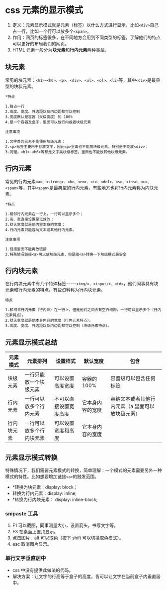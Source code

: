 # css 元素的显示模式

1. 定义：元素显示模式就是元素（标签）以什么方式进行显示，比如`<div>`自己占一行，比如一个行可以放多个`<span>`。
2. 作用：网页的标签很多，在不同地方会用到不同类型的标签，了解他们的特点可以更好的布局我们的网页。
3. HTML 元素一般分为**块元素**和**行内元素**两种类型。

## 块元素

常见的块元素：`<h1>~<h6>、<p>、<div>、<ul>、<ol>、<li>`等，其中`<div>`是最典型的块状元素。

`*特点`

```
1.独占一行
2.高度、宽度、外边距以及内边距都可以控制
3.宽度默认是容器（父级宽度）的 100%
4.是一个容器及盒子，里面可以放行内或者块级元素
```

`注意事项`

```
1.文字类的元素不能使用块级元素；
2.<p>标签主要用于存放文字，因此<p>里面也不能放块级元素，特别是不能放<div>；
3.同理，<h1>~<h6>等都是文字类块级标签，里面也不能放其他块级元素。
```

## 行内元素

常见的行内元素`<a>、<strong>、<b>、<em>、<i>、<del>、<s>、<ins>、<u>、<span>`等，其中`<span>`是最典型的行内元素，有些地方也将行内元素称为内联元素。

`*特点`

```
1.相邻行内元素在一行上，一行可以显示多个；
2.高、宽直接设置是无效的；
3.默认宽度就是他内容本身的宽度；
4.行内元素只能容纳文本或其他行内元素。
```

`注意事项`

```
1.链接里面不能再放链接
2.特殊情况链接<a>可以放块级元素，但是给<a>转换一下块级模式最安全
```

## 行内块元素

在行内块元素中有几个特殊标签-----`<img/>、<input/>、<td>`，他们同事具有块元素和行内元素的特点。有些资料称为行内块元素。

`特点`

```
1.和相邻行内元素（行内块）在一行上，但是他们之间会有空白缝隙。一行可以显示多个（行内元素特点）。
2.默认宽度就是他本身内容的宽度（行内元素特点）。
3.高度、宽度、外边距以及内边距都可以控制（块级元素特点）。
```

## 元素显示模式总结

| 元素模式   | 元素排列                 | 设置样式               | 默认宽度         | 包含                                             |
| ---------- | ------------------------ | ---------------------- | ---------------- | ------------------------------------------------ |
| 块级元素   | 一行只能放一个块级元素   | 可以设置高度宽度       | 容器的 100%      | 容器级可以包含任何标签                           |
| 行内元素   | 一行可以放多个行内元素   | 不可以直接设置宽度高度 | 它本身内容的宽度 | 容纳文本或者其他行内元素（a 里面可以放块级元素） |
| 行内块元素 | 一行可以放多个行内块元素 | 可以设置宽度和高度     | 它本身内容的宽度 |                                                  |

## 元素显示模式转换

特殊情况下，我们需要元素模式的转换，简单理解：一个模式的元素需要另外一种模式的特性。比如想要增加链接`<a>`的触发范围。

- \*转换为块元素：display: block；
- 转换为行内元素：display: inline;
- \*转换为行内块元素： display: inline-block;

### snipaste 工具

1. F1 可以截图，同事测量大小，设置箭头，书写文字等。
2. F3 在桌面上置顶显示。
3. 点击图片，alt 可以取色（按下 shift 可以切换取色模式）。
4. esc 取消图片显示。

### 单行文字垂直居中

- css 中没有提供此做法的代码。
- 解决方案：让文字的行高等于盒子的高度，皆可以让文字在当前盒子内垂直居中。
